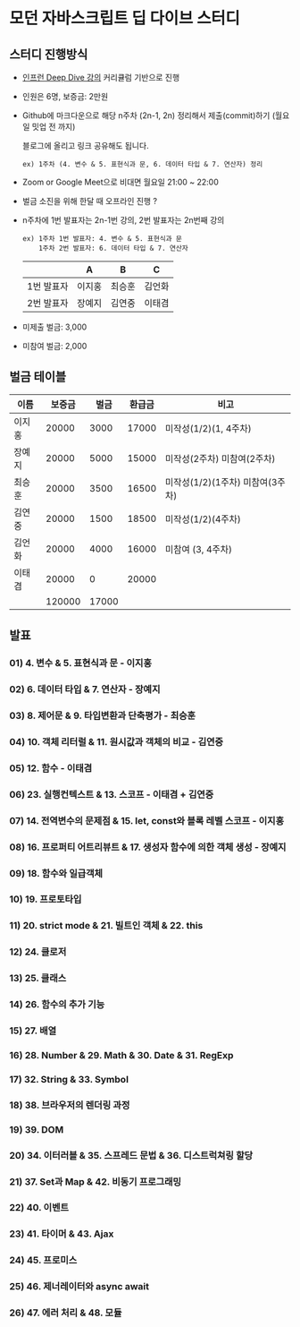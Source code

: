 # 모던 자바스크립트 딥 다이브 스터디

## 스터디 진행방식

- [인프런 Deep Dive 강의](https://www.inflearn.com/course/%EB%AA%A8%EB%8D%98-%EC%9E%90%EB%B0%94%EC%8A%A4%ED%81%AC%EB%A6%BD%ED%8A%B8-%EB%94%A5%EB%8B%A4%EC%9D%B4%EB%B8%8C) 커리큘럼 기반으로 진행
- 인원은 6명, 보증금: 2만원
- Github에 마크다운으로 해당 n주차 (2n-1, 2n) 정리해서 제출(commit)하기 (월요일 밋업 전 까지)

  블로그에 올리고 링크 공유해도 됩니다.

      ex) 1주차 (4. 변수 & 5. 표현식과 문, 6. 데이터 타입 & 7. 연산자) 정리

- Zoom or Google Meet으로 비대면 월요일 21:00 ~ 22:00
- 벌금 소진을 위해 한달 때 오프라인 진행 ?
- n주차에 1번 발표자는 2n-1번 강의, 2번 발표자는 2n번째 강의

      ex) 1주차 1번 발표자: 4. 변수 & 5. 표현식과 문
          1주차 2번 발표자: 6. 데이터 타입 & 7. 연산자

  |            | A      | B      | C      |
  | ---------- | ------ | ------ | ------ |
  | 1번 발표자 | 이지홍 | 최승훈 | 김언화 |
  | 2번 발표자 | 장예지 | 김연중 | 이태겸 |

- 미제출 벌금: 3,000
- 미참여 벌금: 2,000

## 벌금 테이블

| 이름   | 보증금 | 벌금  | 환급금 | 비고                             |
| ------ | ------ | ----- | ------ | -------------------------------- |
| 이지홍 | 20000  | 3000  | 17000  | 미작성(1/2)(1, 4주차)            |
| 장예지 | 20000  | 5000  | 15000  | 미작성(2주차) 미참여(2주차)      |
| 최승훈 | 20000  | 3500  | 16500  | 미작성(1/2)(1주차) 미참여(3주차) |
| 김연중 | 20000  | 1500  | 18500  | 미작성(1/2)(4주차)               |
| 김언화 | 20000  | 4000  | 16000  | 미참여 (3, 4주차)                |
| 이태겸 | 20000  | 0     | 20000  |                                  |
|        | 120000 | 17000 |        |                                  |

## 발표

### **01) 4. 변수 & 5. 표현식과 문** - 이지홍

### **02) 6. 데이터 타입 & 7. 연산자** - 장예지

### **03) 8. 제어문 & 9. 타입변환과 단축평가** - 최승훈

### **04) 10. 객체 리터럴 & 11. 원시값과 객체의 비교** - 김연중

### **05) 12. 함수** - 이태겸

### **06) 23. 실행컨텍스트 & 13. 스코프** - 이태겸 + 김연중

### **07) 14. 전역변수의 문제점 & 15. let, const와 블록 레벨 스코프** - 이지홍

### **08) 16. 프로퍼티 어트리뷰트 & 17. 생성자 함수에 의한 객체 생성** - 장예지

### **09) 18. 함수와 일급객체**

### **10) 19. 프로토타입**

### **11) 20. strict mode & 21. 빌트인 객체 & 22. this**

### **12) 24. 클로저**

### **13) 25. 클래스**

### **14) 26. 함수의 추가 기능**

### **15) 27. 배열**

### **16) 28. Number & 29. Math & 30. Date & 31. RegExp**

### **17) 32. String & 33. Symbol**

### **18) 38. 브라우저의 렌더링 과정**

### **19) 39. DOM**

### **20) 34. 이터러블 & 35. 스프레드 문법 & 36. 디스트럭쳐링 할당**

### **21) 37. Set과 Map & 42. 비동기 프로그래밍**

### **22) 40. 이벤트**

### **23) 41. 타이머 & 43. Ajax**

### **24) 45. 프로미스**

### **25) 46. 제너레이터와 async await**

### **26) 47. 에러 처리 & 48. 모듈**
